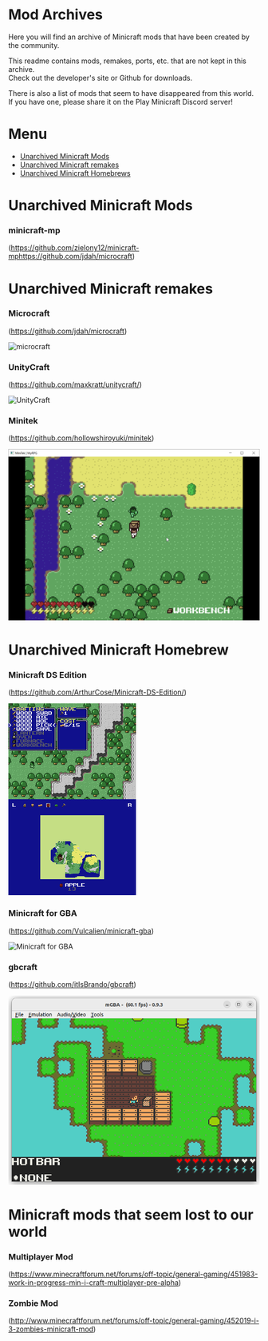 
# Mod Archives

Here you will find an archive of Minicraft mods that have been created by the community.  
  
This readme contains mods, remakes, ports, etc. that are not kept in this archive.  
Check out the developer's site or Github for downloads.  
  
There is also a list of mods that seem to have disappeared from this world.  
If you have one, please share it on the Play Minicraft Discord server!  

# Menu  
* [Unarchived Minicraft Mods]()
* [Unarchived Minicraft remakes](https://github.com/masato462/Minicraft-Rebuild-and-Mod-Archives/tree/master/minicraft_archives#unarchived-minicraft-remakes)  
* [Unarchived Minicraft Homebrews](https://github.com/masato462/Minicraft-Rebuild-and-Mod-Archives/tree/master/minicraft_archives#unarchived-minicraft-homebrew)

# Unarchived Minicraft Mods  

<detail>

### <summary>minicraft-mp</summary>
(https://github.com/zielony12/minicraft-mphttps://github.com/jdah/microcraft)
  
</detail>
<p>

<detail>

# Unarchived Minicraft remakes


<detail>

### <summary>Microcraft</summary>
(https://github.com/jdah/microcraft)
  
![microcraft](https://github.com/jdah/microcraft/blob/master/screen.png)
</detail>
<p>

<detail>

### <summary>UnityCraft</summary>
(https://github.com/maxkratt/unitycraft/)

![UnityCraft](https://github.com/masato462/Minicraft-Rebuild-and-Mod-Archives/blob/master/minicraft_archives/readme_shot/unitycraft.png)
</detail>
<p>

<detail>

### <summary>Minitek</summary>
(https://github.com/hollowshiroyuki/minitek)
  
![minitek](https://github.com/hollowshiroyuki/minitek/blob/master/screenshots/game.png)
</detail>
<p>

# Unarchived Minicraft Homebrew
<detail>

### <summary>Minicraft DS Edition</summary>
(https://github.com/ArthurCose/Minicraft-DS-Edition/)
  
![MinicraftDSEdition](https://github.com/ArthurCose/Minicraft-DS-Edition/raw/master/screenshots/crafting.png)
</detail>
<p>
<detail>

### <summary>Minicraft for GBA</summary>
(https://github.com/Vulcalien/minicraft-gba)
  
![Minicraft for GBA](https://github.com/masato462/Minicraft-Rebuild-and-Mod-Archives/blob/master/minicraft_archives/readme_shot/minicraftforgba.png)
</detail>
<p>
<detail>

### <summary>gbcraft</summary>
(https://github.com/itIsBrando/gbcraft)
  
![gbcraft](https://github.com/itIsBrando/gbcraft/blob/main/screenshots/house.png)
</detail>
<p>

# Minicraft mods that seem lost to our world

<detail>

### <summary>Multiplayer Mod</summary>
(https://www.minecraftforum.net/forums/off-topic/general-gaming/451983-work-in-progress-min-i-craft-multiplayer-pre-alpha)

</detail>
<p>

<detail>

### <summary>Zombie Mod</summary>
(http://www.minecraftforum.net/forums/off-topic/general-gaming/452019-i-3-zombies-minicraft-mod)
  
</detail>
<p>
